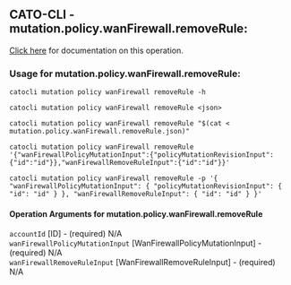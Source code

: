 
## CATO-CLI - mutation.policy.wanFirewall.removeRule:
[Click here](https://api.catonetworks.com/documentation/#mutation-mutation.policy.wanFirewall.removeRule) for documentation on this operation.

### Usage for mutation.policy.wanFirewall.removeRule:

`catocli mutation policy wanFirewall removeRule -h`

`catocli mutation policy wanFirewall removeRule <json>`

`catocli mutation policy wanFirewall removeRule "$(cat < mutation.policy.wanFirewall.removeRule.json)"`

`catocli mutation policy wanFirewall removeRule '{"wanFirewallPolicyMutationInput":{"policyMutationRevisionInput":{"id":"id"}},"wanFirewallRemoveRuleInput":{"id":"id"}}'`

`catocli mutation policy wanFirewall removeRule -p '{
    "wanFirewallPolicyMutationInput": {
        "policyMutationRevisionInput": {
            "id": "id"
        }
    },
    "wanFirewallRemoveRuleInput": {
        "id": "id"
    }
}'`


#### Operation Arguments for mutation.policy.wanFirewall.removeRule ####

`accountId` [ID] - (required) N/A    
`wanFirewallPolicyMutationInput` [WanFirewallPolicyMutationInput] - (required) N/A    
`wanFirewallRemoveRuleInput` [WanFirewallRemoveRuleInput] - (required) N/A    
